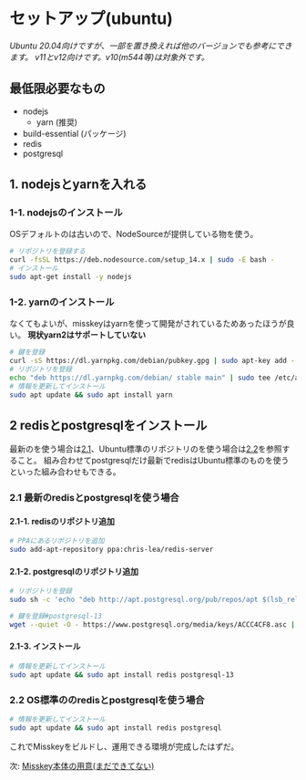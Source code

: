 # セットアップ(ubuntu)

*Ubuntu 20.04向けですが、一部を置き換えれば他のバージョンでも参考にできます。*
*v11とv12向けです。v10(m544等)は対象外です。*

## 最低限必要なもの

* nodejs
  * yarn (推奨)
* build-essential (パッケージ)
* redis
* postgresql

## 1. nodejsとyarnを入れる

### 1-1. nodejsのインストール

OSデフォルトのは古いので、NodeSourceが提供している物を使う。

```sh
# リポジトリを登録する
curl -fsSL https://deb.nodesource.com/setup_14.x | sudo -E bash -
# インストール
sudo apt-get install -y nodejs
```

### 1-2. yarnのインストール

なくてもよいが、misskeyはyarnを使って開発がされているためあったほうが良い。
**現状yarn2はサポートしていない**

```sh
# 鍵を登録
curl -sS https://dl.yarnpkg.com/debian/pubkey.gpg | sudo apt-key add -
# リポジトリを登録
echo "deb https://dl.yarnpkg.com/debian/ stable main" | sudo tee /etc/apt/sources.list.d/yarn.list
# 情報を更新してインストール
sudo apt update && sudo apt install yarn
```

## 2 redisとpostgresqlをインストール

最新のを使う場合は[2.1](#21-最新のredisとpostgresqlを使う場合)、Ubuntu標準のリポジトリのを使う場合は[2.2](#22-os標準ののredisとpostgresqlを使う場合)を参照すること。
組み合わせてpostgresqlだけ最新でredisはUbuntu標準のものを使うといった組み合わせもできる。

### 2.1 最新のredisとpostgresqlを使う場合

#### 2.1-1. redisのリポジトリ追加

```sh
# PPAにあるリポジトリを追加
sudo add-apt-repository ppa:chris-lea/redis-server
```

#### 2.1-2. postgresqlのリポジトリ追加

```sh
# リポジトリを登録
sudo sh -c 'echo "deb http://apt.postgresql.org/pub/repos/apt $(lsb_release -cs)-pgdg main" > /etc/apt/sources.list.d/pgdg.list'

# 鍵を登録#postgresql-13
wget --quiet -O - https://www.postgresql.org/media/keys/ACCC4CF8.asc | sudo apt-key add -
```

#### 2.1-3. インストール

```sh
# 情報を更新してインストール
sudo apt update && sudo apt install redis postgresql-13
```

### 2.2 OS標準ののredisとpostgresqlを使う場合

```sh
# 情報を更新してインストール
sudo apt update && sudo apt install redis postgresql
```

これでMisskeyをビルドし、運用できる環境が完成したはずだ。

次: [Misskey本体の用意(まだできてない)](#)

